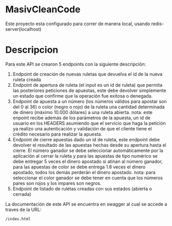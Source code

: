 # MasivCleanCode

Este proyecto esta configurado para correr de manera local, usando redis-server(localhost)

# Descripcion

Para este API se crearon 5 endpoints con la siguiente descripción:

1. Endpoint de creación de nuevas ruletas que devuelva el id de la nueva ruleta creada
2. Endpoint de apertura de ruleta (el input es un id de ruleta) que permita las
posteriores peticiones de apuestas, este debe devolver simplemente un estado que
confirme que la operación fue exitosa o denegada.
3. Endpoint de apuesta a un número (los números válidos para apostar son del 0 al 36)
o color (negro o rojo) de la ruleta una cantidad determinada de dinero (máximo
10.000 dólares) a una ruleta abierta.
nota: este enpoint recibe además de los parámetros de la apuesta, un id de usuario
en los HEADERS asumiendo que el servicio que haga la petición ya realizo una
autenticación y validación de que el cliente tiene el crédito necesario para realizar la
apuesta.
4. Endpoint de cierre apuestas dado un id de ruleta, este endpoint debe devolver el
resultado de las apuestas hechas desde su apertura hasta el cierre.
El número ganador se debe seleccionar automáticamente por la aplicación al cerrar
la ruleta y para las apuestas de tipo numérico se debe entregar 5 veces el dinero
apostado si atinan al número ganador, para las apuestas de color se debe entrega 1.8
veces el dinero apostado, todos los demás perderán el dinero apostado.
nota: para seleccionar el color ganador se debe tener en cuenta que los números
pares son rojos y los impares son negros.
5. Endpoint de listado de ruletas creadas con sus estados (abierta o cerrada)

La documentación de este API se encuentra en swagger al cual se accede a traves de la URL:
```sh
/index.html
```
